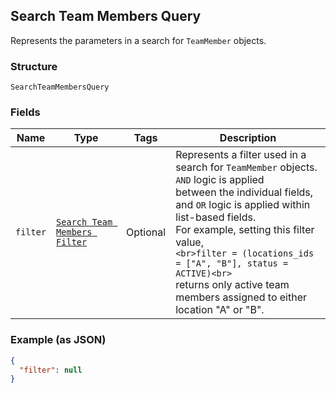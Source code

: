 ## Search Team Members Query

Represents the parameters in a search for `TeamMember` objects.

### Structure

`SearchTeamMembersQuery`

### Fields

| Name | Type | Tags | Description |
|  --- | --- | --- | --- |
| `filter` | [`Search Team Members Filter`](/doc/models/search-team-members-filter.md) | Optional | Represents a filter used in a search for `TeamMember` objects. `AND` logic is applied<br>between the individual fields, and `OR` logic is applied within list-based fields.<br>For example, setting this filter value,<br>```<br>filter = (locations_ids = ["A", "B"], status = ACTIVE)<br>```<br>returns only active team members assigned to either location "A" or "B". |

### Example (as JSON)

```json
{
  "filter": null
}
```

